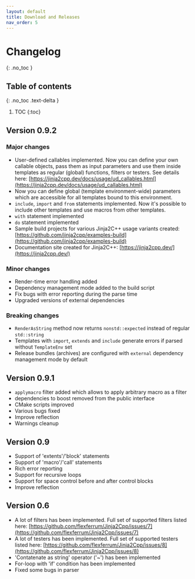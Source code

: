 ```yaml
---
layout: default
title: Download and Releases
nav_order: 5
---
```


# Changelog
{: .no_toc }

## Table of contents
{: .no_toc .text-delta }

1. TOC
{:toc}


## Version 0.9.2
### Major changes
- User-defined callables implemented. Now you can define your own callable objects, pass them as input parameters and use them inside templates as regular (global) functions, filters or testers. See details here: [https://jinja2cpp.dev/docs/usage/ud_callables.html](https://jinja2cpp.dev/docs/usage/ud_callables.html)
- Now you can define global (template environment-wide) parameters which are accessible for all templates bound to this environment.
- `include`, `import` and `from` statements implemented. Now it's possible to include other templates and use macros from other templates.
- `with` statement implemented
- `do` statement implemented
- Sample build projects for various Jinja2C++ usage variants created: [https://github.com/jinja2cpp/examples-build](https://github.com/jinja2cpp/examples-build)
- Documentation site created for Jinja2C++: [https://jinja2cpp.dev/](https://jinja2cpp.dev/)

### Minor changes
- Render-time error handling added
- Dependency management mode added to the build script
- Fix bugs with error reporting during the parse time
- Upgraded versions of external dependencies

### Breaking changes
- `RenderAsString` method now returns `nonstd::expected` instead of regular `std::string`
- Templates with `import`, `extends` and `include` generate errors if parsed without `TemplateEnv` set
- Release bundles (archives) are configured with `external` dependency management mode by default

## Version 0.9.1
* `applymacro` filter added which allows to apply arbitrary macro as a filter
* dependencies to boost removed from the public interface
* CMake scripts improved
* Various bugs fixed
* Improve reflection
* Warnings cleanup

## Version 0.9
* Support of 'extents'/'block' statements
* Support of 'macro'/'call' statements
* Rich error reporting
* Support for recursive loops
* Support for space control before and after control blocks
* Improve reflection

## Version 0.6
* A lot of filters has been implemented. Full set of supported filters listed here: [https://github.com/flexferrum/Jinja2Cpp/issues/7](https://github.com/flexferrum/Jinja2Cpp/issues/7)
* A lot of testers has been implemented. Full set of supported testers listed here: [https://github.com/flexferrum/Jinja2Cpp/issues/8](https://github.com/flexferrum/Jinja2Cpp/issues/8)
* 'Contatenate as string' operator ('~') has been implemented
* For-loop with 'if' condition has been implemented
* Fixed some bugs in parser
